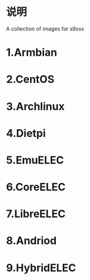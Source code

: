 # 说明
A collection of images for s9xxx

# 1.Armbian


# 2.CentOS


# 3.Archlinux


# 4.Dietpi



# 5.EmuELEC


# 6.CoreELEC


# 7.LibreELEC


# 8.Andriod


# 9.HybridELEC
